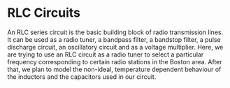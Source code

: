 # RLC Circuits

An RLC series circuit is the basic building block of radio transmission lines. It can be used as a radio tuner, a bandpass filter, a bandstop filter, a pulse discharge circuit, an oscillatory circuit and as a voltage multiplier. Here, we are trying to use an RLC circuit as a radio tuner to select a particular frequency corresponding to certain radio stations in the Boston area. After that, we plan to model the non-ideal, temperature dependent behaviour of the inductors and the capacitors used in our circuit.
